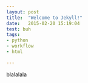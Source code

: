 ```yaml
---
layout: post
title:  "Welcome to Jekyll!"
date:   2015-02-20 15:19:04
test: buh
tags:
- python
- workflow
- html

---
```


blalalala